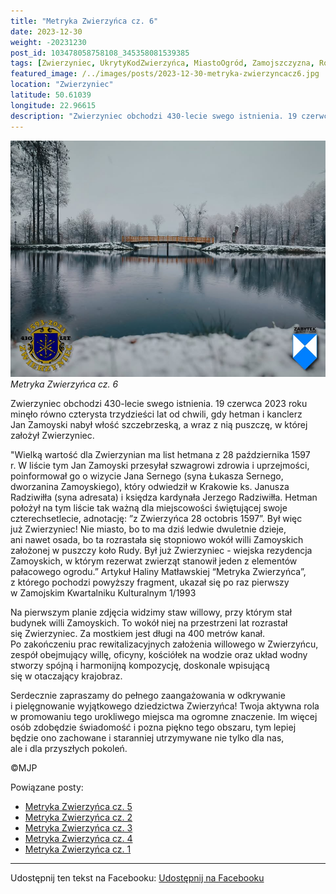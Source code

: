 ```yaml
---
title: "Metryka Zwierzyńca cz. 6"
date: 2023-12-30
weight: -20231230
post_id: 103478058758108_345358081539385
tags: [Zwierzyniec, UkrytyKodZwierzyńca, MiastoOgród, Zamojszczyzna, Roztocze, Lubelskie, villarestituta, turystyka, dziedzictwo, zabytki, krajobrazy, TajemnicePrzeszłości, PodróżeWczasie, MagiczneMiejsce]
featured_image: /../images/posts/2023-12-30-metryka-zwierzyncacz6.jpg
location: "Zwierzyniec"
latitude: 50.61039
longitude: 22.96615
description: "Zwierzyniec obchodzi 430-lecie swego istnienia. 19 czerwca 2023 roku minęło równo czterysta trzydzieści lat od chwili, gdy hetman i kanclerz Jan Zamoy..."
---
```


![Metryka Zwierzyńca cz. 6](/images/posts/2023-12-30-metryka-zwierzyncacz6.jpg)
*Metryka Zwierzyńca cz. 6*

Zwierzyniec obchodzi 430-lecie swego istnienia. 19 czerwca 2023 roku minęło równo czterysta trzydzieści lat od chwili, gdy hetman i kanclerz Jan Zamoyski nabył włość szczebrzeską, a wraz z nią puszczę, w której założył Zwierzyniec.

"Wielką wartość dla Zwierzynian ma list hetmana z 28 października 1597 r. W liście tym Jan Zamoyski przesyłał szwagrowi zdrowia i uprzejmości, poinformował go o wizycie Jana Sernego (syna Łukasza Sernego, dworzanina Zamoyskiego), który odwiedził w Krakowie ks. Janusza Radziwiłła (syna adresata) i księdza kardynała Jerzego Radziwiłła. Hetman położył na tym liście tak ważną dla miejscowości świętującej swoje czterechsetlecie, adnotację: ”z Zwierzyńca 28 octobris 1597”. Był więc już Zwierzyniec! Nie miasto, bo to ma dziś ledwie dwuletnie dzieje, ani nawet osada, bo ta rozrastała się stopniowo wokół willi Zamoyskich założonej w puszczy koło Rudy. Był już Zwierzyniec - wiejska rezydencja Zamoyskich, w którym rezerwat zwierząt stanowił jeden z elementów pałacowego ogrodu.”
Artykuł Haliny Matławskiej “Metryka Zwierzyńca”, z którego pochodzi powyższy fragment, ukazał się po raz pierwszy w Zamojskim Kwartalniku Kulturalnym 1/1993

Na pierwszym planie zdjęcia widzimy staw willowy, przy którym stał budynek willi Zamoyskich. To wokół niej na przestrzeni lat rozrastał się Zwierzyniec. Za mostkiem jest długi na 400 metrów kanał.
Po zakończeniu prac rewitalizacyjnych założenia willowego w Zwierzyńcu, zespół obejmujący willę, oficyny, kościółek na wodzie oraz układ wodny stworzy spójną i harmonijną kompozycję, doskonale wpisującą się w otaczający krajobraz.

Serdecznie zapraszamy do pełnego zaangażowania w odkrywanie i pielęgnowanie wyjątkowego dziedzictwa Zwierzyńca! Twoja aktywna rola w promowaniu tego urokliwego miejsca ma ogromne znaczenie. Im więcej osób zdobędzie świadomość i pozna piękno tego obszaru, tym lepiej będzie ono zachowane i staranniej utrzymywane nie tylko dla nas, ale i dla przyszłych pokoleń.



©MJP

Powiązane posty:
- [Metryka Zwierzyńca cz. 5](/posts/metryka-zwierzyncacz5)
- [Metryka Zwierzyńca cz. 2](/posts/metryka-zwierzyncacz2)
- [Metryka Zwierzyńca cz. 3](/posts/metryka-zwierzyncacz3)
- [Metryka Zwierzyńca cz. 4](/posts/metryka-zwierzyncacz4)
- [Metryka Zwierzyńca cz. 1](/posts/metryka-zwierzyncacz1)


---

Udostępnij ten tekst na Facebooku:
[Udostępnij na Facebooku](https://www.facebook.com/sharer/sharer.php?u=https://stowarzyszeniewachniewskiej.pl/posts/metryka-zwierzyncacz6)

<script type="application/ld+json">
{
  "@context": "https://schema.org",
  "@type": "BlogPosting",
  "headline": "Metryka Zwierzyńca cz. 6",
  "datePublished": "2023-12-30",
  "dateModified": "2023-12-30",
  "author": {
    "@type": "Person",
    "name": "Michał Jan Patyk"
  },
  "publisher": {
    "@type": "Organization",
    "name": "Stowarzyszenie im. Aleksandry Wachniewskiej",
    "logo": {
      "@type": "ImageObject",
      "url": "https://stowarzyszeniewachniewskiej.pl/images/logo/logo.svg"
    }
  },
  "mainEntityOfPage": {
    "@type": "WebPage",
    "@id": "https://stowarzyszeniewachniewskiej.pl/posts/metryka-zwierzyncacz6"
  },
  "image": {
    "@type": "ImageObject",
    "url": "https://stowarzyszeniewachniewskiej.pl//images/posts/2023-12-30-metryka-zwierzyncacz6.jpg"
  },
  "articleSection": "Dziedzictwo Kulturowe i Zabytki",
  "keywords": "[Zwierzyniec, UkrytyKodZwierzyńca, MiastoOgród, Zamojszczyzna, Roztocze, Lubelskie, villarestituta, turystyka, dziedzictwo, zabytki, krajobrazy, TajemnicePrzeszłości, PodróżeWczasie, MagiczneMiejsce]",
  "wordCount": 275,
  "articleBody": "Zwierzyniec obchodzi 430-lecie swego istnienia. 19 czerwca 2023 roku minęło równo czterysta trzydzieści lat od chwili, gdy hetman i kanclerz Jan Zamoyski nabył włość szczebrzeską, a wraz z nią puszczę, w której założył Zwierzyniec.\n\n\"Wielką wartość dla Zwierzynian ma list hetmana z 28 października 1597 r. W liście tym Jan Zamoyski przesyłał szwagrowi zdrowia i uprzejmości, poinformował go o wizycie Jana Sernego (syna Łukasza Sernego, dworzanina Zamoyskiego), który odwiedził w Krakowie ks. Janusza Radziwiłła (syna adresata) i księdza kardynała Jerzego Radziwiłła. Hetman położył na tym liście tak ważną dla miejscowości świętującej swoje czterechsetlecie, adnotację: ”z Zwierzyńca 28 octobris 1597”. Był więc już Zwierzyniec! Nie miasto, bo to ma dziś ledwie dwuletnie dzieje, ani nawet osada, bo ta rozrastała się stopniowo wokół willi Zamoyskich założonej w puszczy koło Rudy. Był już Zwierzyniec - wiejska rezydencja Zamoyskich, w którym rezerwat zwierząt stanowił jeden z elementów pałacowego ogrodu.”\nArtykuł Haliny Matławskiej “Metryka Zwierzyńca”, z którego pochodzi powyższy fragment, ukazał się po raz pierwszy w Zamojskim Kwartalniku Kulturalnym 1/1993\n\nNa pierwszym planie zdjęcia widzimy staw willowy, przy którym stał budynek willi Zamoyskich. To wokół niej na przestrzeni lat rozrastał się Zwierzyniec. Za mostkiem jest długi na 400 metrów kanał.\nPo zakończeniu prac rewitalizacyjnych założenia willowego w Zwierzyńcu, zespół obejmujący willę, oficyny, kościółek na wodzie oraz układ wodny stworzy spójną i harmonijną kompozycję, doskonale wpisującą się w otaczający krajobraz.\n\nSerdecznie zapraszamy do pełnego zaangażowania w odkrywanie i pielęgnowanie wyjątkowego dziedzictwa Zwierzyńca! Twoja aktywna rola w promowaniu tego urokliwego miejsca ma ogromne znaczenie. Im więcej osób zdobędzie świadomość i pozna piękno tego obszaru, tym lepiej będzie ono zachowane i staranniej utrzymywane nie tylko dla nas, ale i dla przyszłych pokoleń.\n\n\n\n©MJP",
  "description": "Zwierzyniec obchodzi 430-lecie swego istnienia. 19 czerwca 2023 roku minęło równo czterysta trzydzieści lat od chwili, gdy hetman i kanclerz Jan Zamoy...",
  "copyrightHolder": {
    "@type": "Person",
    "name": "Michał Jan Patyk"
  }
}
</script>
<script type="application/ld+json">
{
  "@context": "https://schema.org",
  "@type": "BreadcrumbList",
  "itemListElement": [
    {
      "@type": "ListItem",
      "position": 1,
      "name": "Home",
      "item": "https://stowarzyszeniewachniewskiej.pl"
    },
    {
      "@type": "ListItem",
      "position": 2,
      "name": "posts",
      "item": "https://stowarzyszeniewachniewskiej.pl/posts"
    },
    {
      "@type": "ListItem",
      "position": 3,
      "name": "Metryka Zwierzyńca cz. 6",
      "item": "https://stowarzyszeniewachniewskiej.pl/posts/metryka-zwierzyncacz6"
    }
  ]
}
</script>
